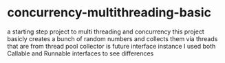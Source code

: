 # concurrency-multithreading-basic
a starting step project to multi threading and concurrency
this project basicly creates a bunch of random numbers and collects them via threads that are from thread pool
collector is future interface instance
I used both Callable and Runnable interfaces to see differences 
